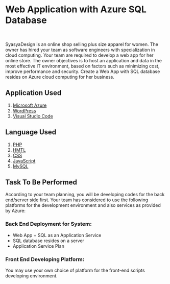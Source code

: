 # **Web Application with Azure SQL Database**
<br/>

SyasyaDesign is an online shop selling plus size apparel for women. The owner has hired your team as software engineers with specialization in cloud computing. Your team are required to develop a web app for her online store. The owner objectives is to host an application and data in the most effective IT environment, based on factors such as minimizing cost, improve performance and security. Create a Web App with SQL database resides on Azure cloud computing for her business.

## **Application Used**
1. [Microsoft Azure](https://azure.microsoft.com/en-us/free/search/?&ef_id=Cj0KCQjw-4SLBhCVARIsACrhWLVyZ8uW7TzbJ_5QWuGBiGEkUCjAT8ZQ0uW6YOKNTup32EOxhO68gTMaAifeEALw_wcB:G:s&OCID=AID2200212_SEM_Cj0KCQjw-4SLBhCVARIsACrhWLVyZ8uW7TzbJ_5QWuGBiGEkUCjAT8ZQ0uW6YOKNTup32EOxhO68gTMaAifeEALw_wcB:G:s&gclid=Cj0KCQjw-4SLBhCVARIsACrhWLVyZ8uW7TzbJ_5QWuGBiGEkUCjAT8ZQ0uW6YOKNTup32EOxhO68gTMaAifeEALw_wcB)
2. [WordPress](https://wordpress.com/)
3. [Visual Studio Code](https://code.visualstudio.com/)

## **Language Used**
1. [PHP](https://www.php.net/docs.php)
2. [HMTL](https://devdocs.io/html/)
3. [CSS](https://developer.mozilla.org/en-US/docs/Web/CSS)
4. [JavaScript](https://developer.mozilla.org/en-US/docs/Web/JavaScript)
5. [MySQL](https://dev.mysql.com/doc/)

## **Task To Be Performed**
According to your team planning, you will be developing codes for the back end/server side first. Your team has considered to use the following platforms for the development environment and also services as provided by Azure:
### Back End Deployment for System:
* Web App + SQL as an Application Service
* SQL database resides on a server
* Application Service Plan
### Front End Developing Platform:
You may use your own choice of platform for the front-end scripts developing environment.
